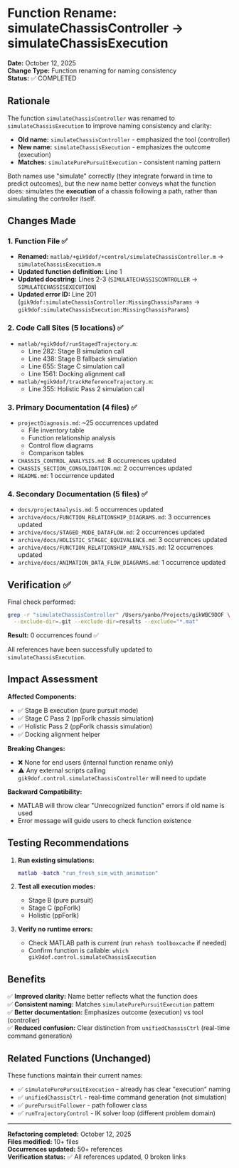 # Function Rename: simulateChassisController → simulateChassisExecution

**Date:** October 12, 2025  
**Change Type:** Function renaming for naming consistency  
**Status:** ✅ COMPLETED

## Rationale

The function `simulateChassisController` was renamed to `simulateChassisExecution` to improve naming consistency and clarity:

- **Old name:** `simulateChassisController` - emphasized the tool (controller)
- **New name:** `simulateChassisExecution` - emphasizes the outcome (execution)
- **Matches:** `simulatePurePursuitExecution` - consistent naming pattern

Both names use "simulate" correctly (they integrate forward in time to predict outcomes), but the new name better conveys what the function does: simulates the **execution** of a chassis following a path, rather than simulating the controller itself.

## Changes Made

### 1. Function File ✅
- **Renamed:** `matlab/+gik9dof/+control/simulateChassisController.m` → `simulateChassisExecution.m`
- **Updated function definition:** Line 1
- **Updated docstring:** Lines 2-3 (`SIMULATECHASSISCONTROLLER` → `SIMULATECHASSISEXECUTION`)
- **Updated error ID:** Line 201 (`gik9dof:simulateChassisController:MissingChassisParams` → `gik9dof:simulateChassisExecution:MissingChassisParams`)

### 2. Code Call Sites (5 locations) ✅
- `matlab/+gik9dof/runStagedTrajectory.m`:
  - Line 282: Stage B simulation call
  - Line 438: Stage B fallback simulation
  - Line 655: Stage C simulation call
  - Line 1561: Docking alignment call
- `matlab/+gik9dof/trackReferenceTrajectory.m`:
  - Line 355: Holistic Pass 2 simulation call

### 3. Primary Documentation (4 files) ✅
- `projectDiagnosis.md`: ~25 occurrences updated
  - File inventory table
  - Function relationship analysis
  - Control flow diagrams
  - Comparison tables
- `CHASSIS_CONTROL_ANALYSIS.md`: 8 occurrences updated
- `CHASSIS_SECTION_CONSOLIDATION.md`: 2 occurrences updated
- `README.md`: 1 occurrence updated

### 4. Secondary Documentation (5 files) ✅
- `docs/projectAnalysis.md`: 5 occurrences updated
- `archive/docs/FUNCTION_RELATIONSHIP_DIAGRAMS.md`: 3 occurrences updated
- `archive/docs/STAGED_MODE_DATAFLOW.md`: 2 occurrences updated
- `archive/docs/HOLISTIC_STAGEC_EQUIVALENCE.md`: 3 occurrences updated
- `archive/docs/FUNCTION_RELATIONSHIP_ANALYSIS.md`: 12 occurrences updated
- `archive/docs/ANIMATION_DATA_FLOW_DIAGRAMS.md`: 1 occurrence updated

## Verification ✅

Final check performed:
```bash
grep -r "simulateChassisController" /Users/yanbo/Projects/gikWBC9DOF \
  --exclude-dir=.git --exclude-dir=results --exclude="*.mat"
```

**Result:** 0 occurrences found ✅

All references have been successfully updated to `simulateChassisExecution`.

## Impact Assessment

**Affected Components:**
- ✅ Stage B execution (pure pursuit mode)
- ✅ Stage C Pass 2 (ppForIk chassis simulation)
- ✅ Holistic Pass 2 (ppForIk chassis simulation)
- ✅ Docking alignment helper

**Breaking Changes:** 
- ❌ None for end users (internal function rename only)
- ⚠️ Any external scripts calling `gik9dof.control.simulateChassisController` will need to update

**Backward Compatibility:**
- MATLAB will throw clear "Unrecognized function" errors if old name is used
- Error message will guide users to check function existence

## Testing Recommendations

1. **Run existing simulations:**
   ```matlab
   matlab -batch "run_fresh_sim_with_animation"
   ```

2. **Test all execution modes:**
   - Stage B (pure pursuit)
   - Stage C (ppForIk)
   - Holistic (ppForIk)

3. **Verify no runtime errors:**
   - Check MATLAB path is current (run `rehash toolboxcache` if needed)
   - Confirm function is callable: `which gik9dof.control.simulateChassisExecution`

## Benefits

✅ **Improved clarity:** Name better reflects what the function does  
✅ **Consistent naming:** Matches `simulatePurePursuitExecution` pattern  
✅ **Better documentation:** Emphasizes outcome (execution) vs tool (controller)  
✅ **Reduced confusion:** Clear distinction from `unifiedChassisCtrl` (real-time command generation)  

## Related Functions (Unchanged)

These functions maintain their current names:
- ✅ `simulatePurePursuitExecution` - already has clear "execution" naming
- ✅ `unifiedChassisCtrl` - real-time command generation (not simulation)
- ✅ `purePursuitFollower` - path follower class
- ✅ `runTrajectoryControl` - IK solver loop (different problem domain)

---

**Refactoring completed:** October 12, 2025  
**Files modified:** 10+ files  
**Occurrences updated:** 50+ references  
**Verification status:** ✅ All references updated, 0 broken links
